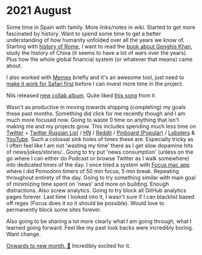 # 2021 August

Some time in Spain with family. More links/notes in wiki. Started to get more fascinated by history. Want to spend some time to get a better understanding of how humanity unfolded over all the years we know of. Starting with [history of Rome](https://www.youtube.com/watch?v=46ZXl-V4qwY), I want to read the [book about Genghis Khan](https://www.goodreads.com/book/show/40718726-genghis-khan-and-the-making-of-the-modern-world), study the history of China (it seems to have a lot of wars over the years). Plus how the whole global financial system (or whatever that means) came about.

I also worked with [Memex](https://getmemex.com) briefly and it's an awesome tool, just need to [make it work for Safari first](https://github.com/WorldBrain/Memex/issues/1134) before I can invest more time in the project.

Nils released [new collab album](https://open.spotify.com/album/1t6aWXi0WtgC6vyWnpNxdM). Quite liked [this song](https://open.spotify.com/track/3jjAFT2qdCwXPQ0AgYghN4) from it.

Wasn't as productive in moving towards shipping (completing) my goals these past months. Something did click for me recently though and I am much more focused now. Going to waste 0 time on anything that isn't making me and my projects grow. This includes spending much less time on [Twitter](https://twitter.com/) + [Twitter Russian List](https://twitter.com/i/lists/1351120526220152839) / [HN](https://news.ycombinator.com) / [Reddit](https://www.reddit.com) / [Pinboard (Popular)](https://pinboard.in/popular/) / [Lobsters](https://lobste.rs) & [YouTube](https://www.youtube.com). Such a colossal sink holes of times these are. Especially tricky as I often feel like I am not 'wasting my time' there as I get slow dopamine hits of news/jokes/stories/.. Going to try put 'news consumption' (unless on the go where I can either do Podcast or browse Twitter as I walk somewhere) into dedicated times of the day. I once tried a system with [Focus mac app](https://heyfocus.com) where I did Pomodoro timers of 50 min focus, 5 min break. Repeating throughout entirety of the day. Going to try something similar with main goal of minimizing time spent on 'news' and more on building. Enough distractions. Also screw analytics. Going to try block all GitHub analytics pages forever. Last time I looked into it, I wasn't sure if I can blacklist based off regex (Focus does it so it should be possible). Would love to permanently block some sites forever.

Also going to be sharing a lot more clearly what I am going through, what I learned going forward. Feel like my past look backs were incredibly boring. Want change.

[Onwards to new month. 🍃](https://open.spotify.com/track/6Pqy8Ds0FK7FuPzeZlXi5W?si=14750896e06d402d) Incredibly excited for it.
